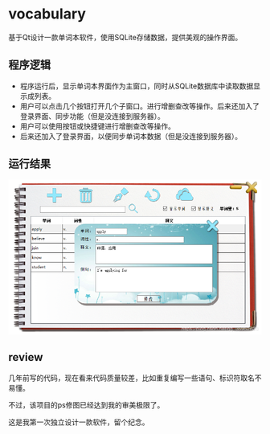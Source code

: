 # vocabulary
基于Qt设计一款单词本软件，使用SQLite存储数据，提供美观的操作界面。

## 程序逻辑

- 程序运行后，显示单词本界面作为主窗口，同时从SQLite数据库中读取数据显示成列表。
- 用户可以点击几个按钮打开几个子窗口。进行增删查改等操作。后来还加入了登录界面、同步功能（但是没连接到服务器）。
- 用户可以使用按钮或快捷键进行增删查改等操作。
- 后来还加入了登录界面，以便同步单词本数据（但是没连接到服务器）。

## 运行结果

![运行结果](src/pictures/show1.png)


## review

几年前写的代码，现在看来代码质量较差，比如重复编写一些语句、标识符取名不易懂。

不过，该项目的ps修图已经达到我的审美极限了。

这是我第一次独立设计一款软件，留个纪念。